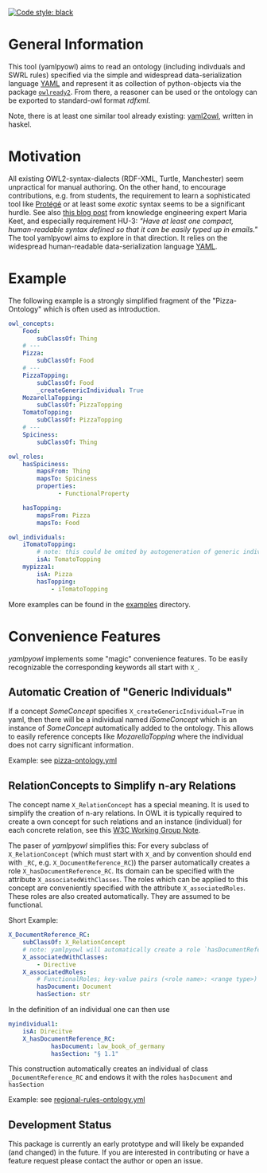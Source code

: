 [![Code style: black](https://img.shields.io/badge/code%20style-black-000000.svg)](https://github.com/psf/black)

# General Information

This tool (yamlpyowl) aims to read an ontology (including indivduals and SWRL rules) specified via the simple and widespread data-serialization language [YAML](https://en.wikipedia.org/wiki/YAML) and represent it as collection of python-objects via the package [`owlready2`](https://owlready2.readthedocs.io). From there, a reasoner can be used or the ontology can be exported to standard-owl format *rdfxml*.

Note, there is at least one similar tool already existing: [yaml2owl](https://github.com/leifw/yaml2owl), written in haskel.

# Motivation

All existing OWL2-syntax-dialects (RDF-XML, Turtle, Manchester) seem unpractical for manual authoring. On the other hand, to encourage contributions, e.g. from students, the requirement to learn a sophisticated tool like [Protégé](http://protege.stanford.edu/) or at least some *exotic* syntax seems to be a significant hurdle. See also [this blog post](https://keet.wordpress.com/2020/04/10/a-draft-requirements-catalogue-for-ontology-languages/) from knowledge engineering expert Maria Keet, and especially requirement HU-3: *"Have at least one compact, human-readable syntax defined so that it can be easily typed up in emails."* The tool yamlpyowl aims to explore in that direction. It relies on the widespread human-readable data-serialization language [YAML](https://en.wikipedia.org/wiki/YAML).

# Example

The following example is a strongly simplified fragment of the "Pizza-Ontology" which is often used as introduction.

```yaml
owl_concepts:
    Food:
        subClassOf: Thing
    # ---
    Pizza:
        subClassOf: Food
    # ---
    PizzaTopping:
        subClassOf: Food
        _createGenericIndividual: True
    MozarellaTopping:
        subClassOf: PizzaTopping
    TomatoTopping:
        subClassOf: PizzaTopping
    # ---
    Spiciness:
        subClassOf: Thing

owl_roles:
    hasSpiciness:
        mapsFrom: Thing
        mapsTo: Spiciness
        properties:
              - FunctionalProperty

    hasTopping:
        mapsFrom: Pizza
        mapsTo: Food

owl_individuals:
    iTomatoTopping:
        # note: this could be omited by autogeneration of generic individuals
        isA: TomatoTopping
    mypizza1:
        isA: Pizza
        hasTopping:
            - iTomatoTopping
```

More examples can be found in the [examples](examples) directory.


# Convenience Features

*yamlpyowl* implements some "magic" convenience features. To be easily recognizable the corresponding keywords all start with `X_`.

## Automatic Creation of "Generic Individuals"

If a concept *SomeConcept* specifies `X_createGenericIndividual=True` in yaml, then there will be a individual named *iSomeConcept* which is an instance of *SomeConcept* automatically added to the ontology. This allows to easily reference concepts like *MozarellaTopping* where the individual does not carry significant information.

Example: see [pizza-ontology.yml](examples/pizza-ontology.yml)

## RelationConcepts to Simplify n-ary Relations

The concept name `X_RelationConcept` has a special meaning. It is used to simplify the creation of n-ary relations. In OWL it is typically required to create a own concept for such relations and an instance (individual) for each concrete relation, see this [W3C Working Group Note](https://www.w3.org/TR/swbp-n-aryRelations/#pattern1).

The paser of *yamlpyowl* simplifies this: For every subclass of `X_RelationConcept` (which must start with `X_`and by convention should end with `_RC`, e.g. `X_DocumentReference_RC`)) the parser automatically creates a role `X_hasDocumentReference_RC`. Its domain can be specified with the attribute `X_associatedWithClasses`. The roles which can be applied to this concept are conveniently specified with the attribute `X_associatedRoles`. These roles are also created automatically. They are assumed to be functional.

Short Example:

```yaml
X_DocumentReference_RC:
    subClassOf: X_RelationConcept
    # note: yamlpyowl will automatically create a role `hasDocumentReference_RC`
    X_associatedWithClasses:
        - Directive
    X_associatedRoles:
        # FunctionalRoles; key-value pairs (<role name>: <range type>)
        hasDocument: Document
        hasSection: str
```


In the definition of an individual one can then use
```yaml
myindividual1:
    isA: Direcitve
    X_hasDocumentReference_RC:
            hasDocument: law_book_of_germany
            hasSection: "§ 1.1"

```

This construction automatically creates an individual of class `_DocumentReference_RC` and endows it with the roles  `hasDocument` and `hasSection`

Example: see [regional-rules-ontology.yml](examples/regional-rules-ontology.yml)

## Development Status

This package is currently an early prototype and will likely be expanded (and changed) in the future. If you are interested in contributing or have a feature request please contact the author or open an issue.
